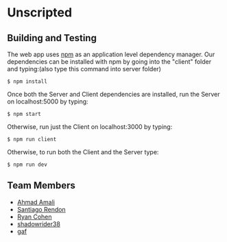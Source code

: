 # Unscripted

## Building and Testing
The web app uses [npm](https://www.npmjs.com/get-npm) as an application level dependency manager. Our dependencies can be installed with npm by going into the "client" folder and typing:(also type this command into server folder)

```
$ npm install
```

Once both the Server and Client dependencies are installed, run the Server on localhost:5000 by typing:

```
$ npm start
```

Otherwise, run just the Client on localhost:3000 by typing:

```
$ npm run client
```

Otherwise, to run both the Client and the Server type:

```
$ npm run dev
```

## Team Members
* [Ahmad Amali](https://github.com/AhmadAmali)
* [Santiago Rendon](https://github.com/santiagorendon)
* [Ryan Cohen](https://github.com/ryanjcohen)
* [shadowrider38](https://github.com/shadowrider38)
* [gaf](https://github.com/youngGaf)

